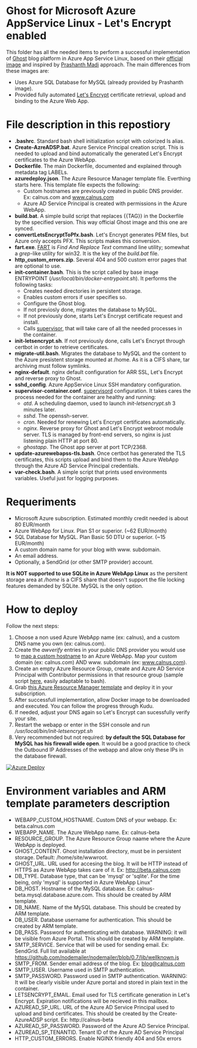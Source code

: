 # Ghost for Microsoft Azure AppService Linux - Let's Encrypt enabled

This folder has all the needed items to perform a successful implementation of [Ghost](https://ghost.org) blog platform in Azure App Service Linux, based on their [official image](https://hub.docker.com/_/ghost/) and inspired by [Prashanth Madi](https://github.com/prashanthmadi/azure-ghost) approach. The main differences from these images are:

  * Uses Azure SQL Database for MySQL (already provided by Prashanth image).
  * Provided fully automated [Let's Encrypt](https://letsencrypt.org/) certificate retrieval, upload and binding to the Azure Web App.

# File description in this repostiory

  * **.bashrc**. Standard bash shell initialization script with colorized ls alias.
  * **Create-AzreADSP.bat**. Azure Service Principal creation script. This is needed to upload and bind automatically the generated Let's Encrypt certificates to the Azure WebApp.
  * **Dockerfile**. The main Dockerfile, documented and explained through metadata tag LABELs.
  * **azuredeploy.json**. The Azure Resource Manager template file. Everthing starts here. This template file expects the following:
    * Custom hostnames are previously created in public DNS provider. Ex: calnus.com and www.calnus.com
    * Azure AD Service Principal is created with permissions in the Azure WebApp.
  * **build.bat**. A simple build script that replaces {{TAG}} in the Dockerfile by the specified version. This way official Ghost image and this one are synced.
  * **convertLetsEncryptToPfx.bash**. Let's Encrypt generates PEM files, but Azure only accepts PFX. This scripts makes this conversion.
  * **fart.exe**. [FART]((http://fart-it.sourceforge.net/)) is *Find And Replace Text* command line utility; somewhat a *grep*-like utility for win32. It is the key of the *build.bat* file.
  * **http_custom_errors.zip**. Several 404 and 500 custom error pages that are optional to use.
  * **init-container.bash**. This is the script called by base image ENTRYPOINT (*/usr/local/bin/docker-entrypoint.sh*). It performs the following tasks:
    * Creates needed directories in persistent storage.
    * Enables custom errors if user specifies so.
    * Configure the Ghost blog.
    * If not previosly done, migrates the database to MySQL.
    * If not previously done, starts Let's Encrypt certificate request and install.
    * Calls [supervisor](http://supervisord.org), that will take care of all the needed processes in the container.
  * **init-letsencrypt.sh**. If not previously done, calls Let's Encrypt through certbot in order to retrieve certificates.
  * **migrate-util.bash**. Migrates the database to MySQL and the content to the Azure presistent storage mounted at /home. As it is a CIFS share, tar archiving must follow symlinks.
  * **nginx-default**. nginx default configuration for ARR SSL, Let's Encrypt and reverse proxy to Ghost.
  * **sshd_config**. Azure AppService Linux SSH mandatory configuration.
  * **supervisor-container.conf**. [supervisord](http://supervisord.org) configuration. It takes cares the process needed for the container are healthy and running:
    * *atd*. A scheduling daemon, used to launch *init-letsencrypt.sh* 3 minutes later.
    * *sshd*. The openssh-server.
    * *cron*. Needed for renewing Let's Encrypt certificates automatically.
    * *nginx*. Reverse proxy for Ghost and Let's Encrypt webroot module server. TLS is managed by front-end servers, so nginx is just listening plain HTTP at port 80.
    * *ghostapp*. The Ghost app server at port TCP/2368.
  * **update-azurewebapss-tls.bash**. Once certbot has generated the TLS certificates, this scripts upload and bind them to the Azure WebApp through the Azure AD Service Principal credentials.
  * **var-check.bash**. A simple script that prints used environments variables. Useful just for logging purposes.

# Requeriments

  * Microsoft Azure subscription. Estimated monthly credit needed is about 80 EUR/month
  * Azure WebApp for Linux. Plan S1 or superior. (~62 EUR/month)
  * SQL Database for MySQL. Plan Basic 50 DTU or superior. (~15 EUR/month)
  * A custom domain name for your blog with www. subdomain.
  * An email address.
  * Optionally, a SendGrid (or other SMTP provider) account.

**It is NOT supported to use SQLite in Azure WebApp Linux** as the persitent storage area at */home* is a CIFS share that doesn't support the file locking features demanded by SQLite. MySQL is the only option.

# How to deploy
Follow the next steps:

  1. Choose a non used Azure WebApp name (ex: calnus), and a custom DNS name you own (ex: calnus.com).
  2. Create the *awverify* entries in your public DNS provider you would use to [map a custom hostname](https://docs.microsoft.com/en-us/azure/app-service/app-service-web-tutorial-custom-domain) to an Azure WebApp. Map your custom domain (ex: calnus.com) AND www. subdomain (ex: www.calnus.com).
  3. Create an empty Azure Resource Group, create and Azure AD Service Principal with Contributor permissions in that resource group (sample script [here](https://github.com/cmilanf/docker/blob/master/Linux/ghost-azurewebapplinux/Create-AzureADSP.bat), easily adaptable to bash).
  4. Grab [this Azure Resource Manager template](https://github.com/cmilanf/docker/blob/master/Linux/ghost-azurewebapplinux/azuredeploy.json) and deploy it in your subscription.
  5. After successfull implementation, allow Docker image to be downloaded and executed. You can follow the progress through Kudu.
  6. If needed, adjust your DNS again so Let's Encrypt can sucessfully verify your site.
  7. Restart the webapp or enter in the SSH console and run */usr/local/bin/init-letsencrypt.sh*
  8. Very recommended but not required: **by default the SQL Database for MySQL has his firewall wide open**. It would be a good practice to check the Outbound IP Addresses of the webapp and allow only these IPs in the database firewall.

  [![Azure Deploy](http://azuredeploy.net/deploybutton.png)](https://portal.azure.com/#create/Microsoft.Template/uri/https%3A%2F%2Fraw.githubusercontent.com%2Fcmilanf%2Fdocker%2Fmaster%2FLinux%2Fghost-azurewebapplinux%2Fazuredeploy.json)

# Environment variables and ARM template parameters description

  * WEBAPP_CUSTOM_HOSTNAME. Custom DNS of your webapp. Ex: beta.calnus.com
  * WEBAPP_NAME. The Azure WebApp name. Ex: calnus-beta
  * RESOURCE_GROUP. The Azure Resource Group naame where the Azure WebApp is deployed.
  * GHOST_CONTENT. Ghost installation directory, must be in persistent storage. Default: /home/site/wwwroot.
  * GHOST_URL. URL used for accesing the blog. It will be HTTP instead of HTTPS as Azure WebApp takes care of it. Ex: http://beta.calnus.com
  * DB_TYPE. Database type, that can be 'mysql' or 'sqlite'. For the time being, only 'mysql' is supported in Azure WebApp Linux"
  * DB_HOST. Hostname of the MySQL database. Ex: calnus-beta.mysql.database.azure.com. This should be created by ARM template.
  * DB_NAME. Name of the MySQL database. This should be created by ARM template.
  * DB_USER. Database username for authentication. This should be created by ARM template.
  * DB_PASS. Password for authenticating with database. WARNING: it will be visible from Azure Portal. This should be created by ARM template.
  * SMTP_SERVICE. Service that will be used for sending email. Ex: SendGrid. Full list available at https://github.com/nodemailer/nodemailer/blob/0.7/lib/wellknown.js
  * SMTP_FROM. Sender email address of the blog. Ex: blog@calnus.com
  * SMTP_USER. Username used in SMTP authentication.
  * SMTP_PASSWORD. Password used in SMTP authentication. WARNING: It will be clearly visible under Azure portal and stored in plain text in the container.
  * LETSENCRYPT_EMAIL. Email used for TLS certificate generation in Let's Encrypt. Expiration notifications will be recieved in this mailbox.
  * AZUREAD_SP_URL. URL of the Azure AD Service Principal used to upload and bind certificates. This should be created by the Create-AzureADSP script. Ex: http://calnus-beta
  * AZUREAD_SP_PASSWORD. Password of the Azure AD Service Principal.
  * AZUREAD_SP_TENANTID. Tenant ID of the Azure AD Service Principal
  * HTTP_CUSTOM_ERRORS. Enable NGINX friendly 404 and 50x errors
